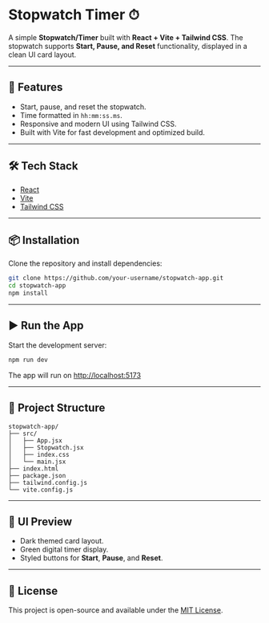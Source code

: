 # Stopwatch Timer ⏱

A simple **Stopwatch/Timer** built with **React + Vite + Tailwind CSS**. The stopwatch supports **Start, Pause, and Reset** functionality, displayed in a clean UI card layout.

---

## 🚀 Features

- Start, pause, and reset the stopwatch.
- Time formatted in `hh:mm:ss.ms`.
- Responsive and modern UI using Tailwind CSS.
- Built with Vite for fast development and optimized build.

---

## 🛠️ Tech Stack

- [React](https://react.dev/)
- [Vite](https://vitejs.dev/)
- [Tailwind CSS](https://tailwindcss.com/)

---

## 📦 Installation

Clone the repository and install dependencies:

```bash
git clone https://github.com/your-username/stopwatch-app.git
cd stopwatch-app
npm install
```

---

## ▶️ Run the App

Start the development server:

```bash
npm run dev
```

The app will run on [http://localhost:5173](http://localhost:5173)

---

## 📂 Project Structure

```
stopwatch-app/
├── src/
│   ├── App.jsx
│   ├── Stopwatch.jsx
│   ├── index.css
│   └── main.jsx
├── index.html
├── package.json
├── tailwind.config.js
└── vite.config.js
```

---

## 🎨 UI Preview

- Dark themed card layout.
- Green digital timer display.
- Styled buttons for **Start**, **Pause**, and **Reset**.

---

## 📜 License

This project is open-source and available under the [MIT License](LICENSE).
